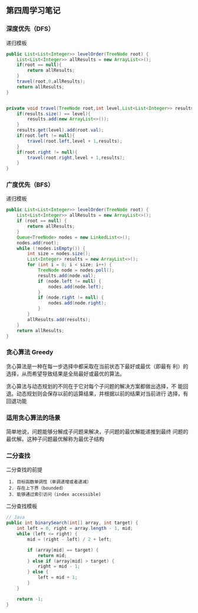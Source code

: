 ## 第四周学习笔记

### 深度优先（DFS）
递归模板
```java
public List<List<Integer>> levelOrder(TreeNode root) {
    List<List<Integer>> allResults = new ArrayList<>();
    if(root == null){
        return allResults;
    }
    travel(root,0,allResults);
    return allResults;
}


private void travel(TreeNode root,int level,List<List<Integer>> results){
    if(results.size() == level){
        results.add(new ArrayList<>());
    }
    results.get(level).add(root.val);
    if(root.left != null){
        travel(root.left,level + 1,results);
    }
    if(root.right != null){
        travel(root.right,level + 1,results);
    }
}

```
### 广度优先（BFS）
递归模板
```java
public List<List<Integer>> levelOrder(TreeNode root) {
    List<List<Integer>> allResults = new ArrayList<>();
    if (root == null) {
        return allResults;
    }
    Queue<TreeNode> nodes = new LinkedList<>();
    nodes.add(root);
    while (!nodes.isEmpty()) {
        int size = nodes.size();
        List<Integer> results = new ArrayList<>();
        for (int i = 0; i < size; i++) {
            TreeNode node = nodes.poll();
            results.add(node.val);
            if (node.left != null) {
                nodes.add(node.left);
            }
            if (node.right != null) {
                nodes.add(node.right);
            }
        }
        allResults.add(results);
    }
    return allResults;
}
```
### 贪心算法 Greedy
   贪心算法是一种在每一步选择中都采取在当前状态下最好或最优（即最有
利）的选择，从而希望导致结果是全局最好或最优的算法。
    
贪心算法与动态规划的不同在于它对每个子问题的解决方案都做出选择，不
能回退。动态规划则会保存以前的运算结果，并根据以前的结果对当前进行
选择，有回退功能

### 适用贪心算法的场景
简单地说，问题能够分解成子问题来解决，子问题的最优解能递推到最终
问题的最优解。这种子问题最优解称为最优子结构

### 二分查找
二分查找的前提
     
     1. 目标函数单调性（单调递增或者递减）
     2. 存在上下界（bounded）
     3. 能够通过索引访问（index accessible)

二分查找模板
```java
// Java
public int binarySearch(int[] array, int target) {
    int left = 0, right = array.length - 1, mid;
    while (left <= right) {
        mid = (right - left) / 2 + left;

        if (array[mid] == target) {
            return mid;
        } else if (array[mid] > target) {
            right = mid - 1;
        } else {
            left = mid + 1;
        }
    }

    return -1;
}
```